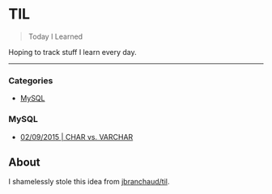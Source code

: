 # TIL

> Today I Learned

Hoping to track stuff I learn every day. 

---

### Categories

* [MySQL](#mysql)

### MySQL

- [02/09/2015 | CHAR vs. VARCHAR](mysql/char_vs_varchar.md)

## About

I shamelessly stole this idea from
[jbranchaud/til](https://github.com/jbranchaud/til).
